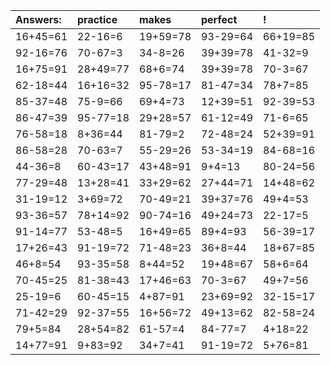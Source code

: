 | Answers: | practice | makes | perfect | ! |
| :--- | :--- | :--- | :--- | :--- |
| 16+45=61 | 22-16=6 | 19+59=78 | 93-29=64 | 66+19=85 | 
| 92-16=76 | 70-67=3 | 34-8=26 | 39+39=78 | 41-32=9 | 
| 16+75=91 | 28+49=77 | 68+6=74 | 39+39=78 | 70-3=67 | 
| 62-18=44 | 16+16=32 | 95-78=17 | 81-47=34 | 78+7=85 | 
| 85-37=48 | 75-9=66 | 69+4=73 | 12+39=51 | 92-39=53 | 
| 86-47=39 | 95-77=18 | 29+28=57 | 61-12=49 | 71-6=65 | 
| 76-58=18 | 8+36=44 | 81-79=2 | 72-48=24 | 52+39=91 | 
| 86-58=28 | 70-63=7 | 55-29=26 | 53-34=19 | 84-68=16 | 
| 44-36=8 | 60-43=17 | 43+48=91 | 9+4=13 | 80-24=56 | 
| 77-29=48 | 13+28=41 | 33+29=62 | 27+44=71 | 14+48=62 | 
| 31-19=12 | 3+69=72 | 70-49=21 | 39+37=76 | 49+4=53 | 
| 93-36=57 | 78+14=92 | 90-74=16 | 49+24=73 | 22-17=5 | 
| 91-14=77 | 53-48=5 | 16+49=65 | 89+4=93 | 56-39=17 | 
| 17+26=43 | 91-19=72 | 71-48=23 | 36+8=44 | 18+67=85 | 
| 46+8=54 | 93-35=58 | 8+44=52 | 19+48=67 | 58+6=64 | 
| 70-45=25 | 81-38=43 | 17+46=63 | 70-3=67 | 49+7=56 | 
| 25-19=6 | 60-45=15 | 4+87=91 | 23+69=92 | 32-15=17 | 
| 71-42=29 | 92-37=55 | 16+56=72 | 49+13=62 | 82-58=24 | 
| 79+5=84 | 28+54=82 | 61-57=4 | 84-77=7 | 4+18=22 | 
| 14+77=91 | 9+83=92 | 34+7=41 | 91-19=72 | 5+76=81 | 
